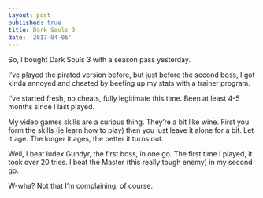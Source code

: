 ```yaml
---
layout: post
published: true
title: Dark Souls 3
date: '2017-04-06'
---
```

So, I bought Dark Souls 3 with a season pass yesterday.

I’ve played the pirated version before, but just before the second boss, I got kinda annoyed and cheated by beefing up my stats with a trainer program.

I’ve started fresh, no cheats, fully legitimate this time. Been at least 4-5 months since I last played.

My video games skills are a curious thing. They’re a bit like wine. First you form the skills (ie learn how to play) then you just leave it alone for a bit. Let it age. The longer it ages, the better it turns out.

Well, I beat Iudex Gundyr, the first boss, in one go. The first time I played, it took over 20 tries. I beat the Master (this really tough enemy) in my second go.

W-wha? Not that I’m complaining, of course.